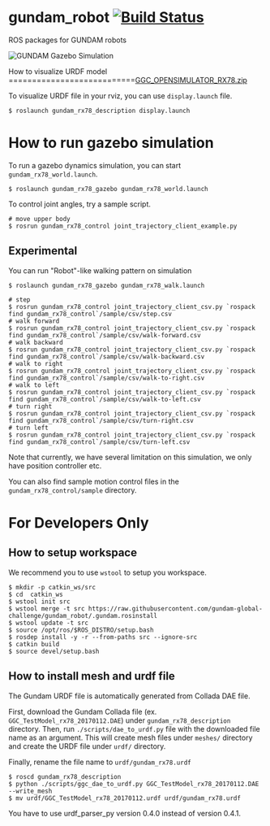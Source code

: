 gundam_robot [![Build Status](https://travis-ci.com/gundam-global-challenge/gundam_robot.svg?branch=master)](https://travis-ci.com/gundam-global-challenge/gundam_robot)
========================================================================================================================================================================
ROS packages for GUNDAM robots

![GUNDAM Gazebo Simulation](img/gundam_rx78_world.png)

How to visualize URDF model
===========================[GGC_OPENSIMULATOR_RX78.zip](https://github.com/umepere/gundam_robot/files/7072038/GGC_OPENSIMULATOR_RX78.zip)


To visualize URDF file in your rviz, you can use `display.launch` file.
```
$ roslaunch gundam_rx78_description display.launch
```

How to run gazebo simulation
============================

To run a gazebo dynamics simulation, you can start `gundam_rx78_world.launch`.

```
$ roslaunch gundam_rx78_gazebo gundam_rx78_world.launch
```

To control joint angles, try a sample script.

```
# move upper body
$ rosrun gundam_rx78_control joint_trajectory_client_example.py
```

Experimental
------------

You can run "Robot"-like walking pattern on simulation

```
$ roslaunch gundam_rx78_gazebo gundam_rx78_walk.launch
```

```
# step
$ rosrun gundam_rx78_control joint_trajectory_client_csv.py `rospack find gundam_rx78_control`/sample/csv/step.csv
# walk forward
$ rosrun gundam_rx78_control joint_trajectory_client_csv.py `rospack find gundam_rx78_control`/sample/csv/walk-forward.csv
# walk backward
$ rosrun gundam_rx78_control joint_trajectory_client_csv.py `rospack find gundam_rx78_control`/sample/csv/walk-backward.csv
# walk to right
$ rosrun gundam_rx78_control joint_trajectory_client_csv.py `rospack find gundam_rx78_control`/sample/csv/walk-to-right.csv
# walk to left
$ rosrun gundam_rx78_control joint_trajectory_client_csv.py `rospack find gundam_rx78_control`/sample/csv/walk-to-left.csv
# turn right
$ rosrun gundam_rx78_control joint_trajectory_client_csv.py `rospack find gundam_rx78_control`/sample/csv/turn-right.csv
# turn left
$ rosrun gundam_rx78_control joint_trajectory_client_csv.py `rospack find gundam_rx78_control`/sample/csv/turn-left.csv
```

Note that currently, we have several limitation on this simulation, we only have position controller etc.

You can also find sample motion control files in the `gundam_rx78_control/sample` directory.

For Developers Only
===================

How to setup workspace
----------------------

We recommend you to use `wstool` to setup you workspace.

```
$ mkdir -p catkin_ws/src
$ cd  catkin_ws
$ wstool init src
$ wstool merge -t src https://raw.githubusercontent.com/gundam-global-challenge/gundam_robot/.gundam.rosinstall
$ wstool update -t src
$ source /opt/ros/$ROS_DISTRO/setup.bash
$ rosdep install -y -r --from-paths src --ignore-src
$ catkin build
$ source devel/setup.bash
```

How to install mesh and urdf file
---------------------------------

The Gundam URDF file is automatically generated from Collada DAE file.

First, download the Gundam Collada file (ex. `GGC_TestModel_rx78_20170112.DAE`) under `gundam_rx78_description` directory.
Then, run `./scripts/dae_to_urdf.py` file with the downloaded file name as an argument. This will create mesh files under `meshes/` directory and create the URDF file under `urdf/` directory.

Finally, rename the file name to `urdf/gundam_rx78.urdf`

```
$ roscd gundam_rx78_description
$ python ./scripts/ggc_dae_to_urdf.py GGC_TestModel_rx78_20170112.DAE --write_mesh
$ mv urdf/GGC_TestModel_rx78_20170112.urdf urdf/gundam_rx78.urdf
```
You have to use urdf_parser_py version 0.4.0 instead of version 0.4.1.
